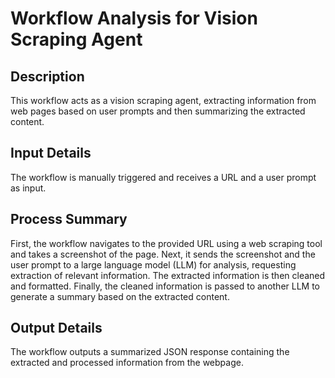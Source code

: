 # Workflow Analysis for Vision Scraping Agent

## Description
This workflow acts as a vision scraping agent, extracting information from web pages based on user prompts and then summarizing the extracted content.

## Input Details
The workflow is manually triggered and receives a URL and a user prompt as input.

## Process Summary
First, the workflow navigates to the provided URL using a web scraping tool and takes a screenshot of the page. Next, it sends the screenshot and the user prompt to a large language model (LLM) for analysis, requesting extraction of relevant information. The extracted information is then cleaned and formatted. Finally, the cleaned information is passed to another LLM to generate a summary based on the extracted content.

## Output Details
The workflow outputs a summarized JSON response containing the extracted and processed information from the webpage.
